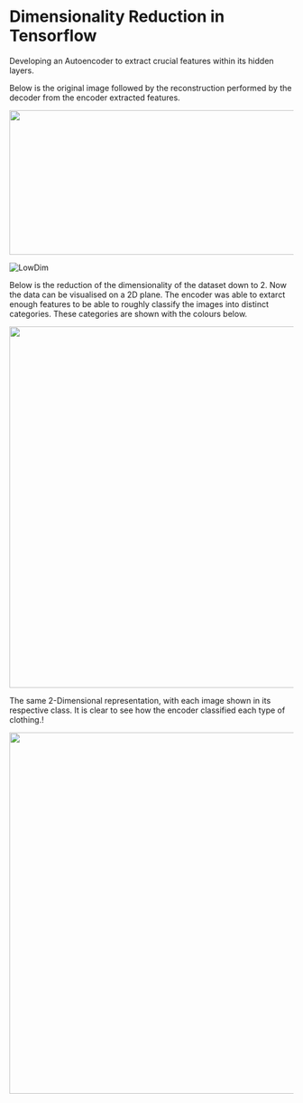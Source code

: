 # Dimensionality Reduction in Tensorflow
 
Developing an Autoencoder to extract crucial features within its hidden layers.


Below is the original image followed by the reconstruction performed by the decoder from the encoder extracted features.


<img src="https://user-images.githubusercontent.com/103215628/202778348-0a1f7e72-9d77-475f-8f92-58ac50834450.png" width="640" height="256">

![LowDim]()





Below is the reduction of the dimensionality of the dataset down to 2. Now the data can be visualised on a 2D plane. The encoder was able to extarct enough features to be able to roughly classify the images into distinct categories. These categories are shown with the colours below. 

<img src="https://user-images.githubusercontent.com/103215628/202778355-36b4a5ae-ac69-46a6-9a49-050d7b842e0c.png" width="640" height="640">


The same 2-Dimensional representation, with each image shown in its respective class. It is clear to see how the encoder classified each type of clothing.!

<img src="https://user-images.githubusercontent.com/103215628/202778363-f951bb6c-84d1-4f18-89bd-e06b8caad484.png" width="640" height="640">
